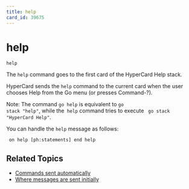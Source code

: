 ```yaml
---
title: help
card_id: 39675
---
```


# help

<code>help</code>

The <code>help</code> command goes to the first card of the HyperCard Help stack.

HyperCard sends the <code>help</code> command to the current card when the user chooses Help from the Go menu (or presses Command-?).

Note: The command <code>go help</code> is equivalent to <code>go stack "help"</code>, while the<code> help</code> command tries to execute <code> go stack "HyperCard Help"</code>. 



You can handle the <code>help</code> message as follows:

<code><pre>
on help
  [ph:statements]
end help
</pre></code>


## Related Topics

* [Commands sent automatically](/HyperTalkReference/systemmessages/Commands-sent-automatically)
* [Where messages are sent initially](/HyperTalkReference/systemmessages/Where-messages-are-sent-initially)
